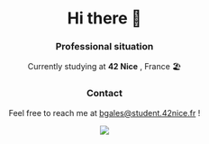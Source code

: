 <h1 align="center">
Hi there 👋
 </h1>
<h3 align="center">
 <b>Professional situation</b>
</h3>
<p align ="center">
 Currently studying at <b>42 Nice</b> , France 🏖️
</p>

<h3 align ="center">
 <b>Contact</b>
 </h3>

<p align ="center">
 Feel free to reach me at <a href="mailto:bgales@student.42nice.fr">bgales@student.42nice.fr</a> !
</p>

<div align = "center">
<img src = "[![Bgales's GitHub stats](https://github-readme-stats.vercel.app/api?username=bgales)](https://github.com/anuraghazra/github-readme-stats)"/>
</div>
